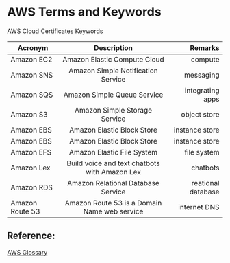 # AWS Terms and Keywords
AWS Cloud Certificates Keywords 


| Acronym        | Description           | Remarks  |
| ------------- |:-------------:| -----:|
| Amazon EC2      | Amazon Elastic Compute Cloud | compute |
| Amazon SNS      | Amazon Simple Notification Service       |   messaging |
| Amazon SQS | Amazon Simple Queue Service      |    integrating apps |
| Amazon S3 | Amazon Simple Storage Service     |   object store |
| Amazon EBS | Amazon Elastic Block Store     |   instance store |
| Amazon EBS | Amazon Elastic Block Store     |   instance store |
| Amazon EFS | Amazon Elastic File System     |   file system |
| Amazon Lex | Build voice and text chatbots with Amazon Lex     |   chatbots |
| Amazon RDS | Amazon Relational Database Service     |   reational database |
| Amazon Route 53 | Amazon Route 53 is a Domain Name web service     |   internet DNS |




## Reference:

[AWS Glossary](https://docs.aws.amazon.com/general/latest/gr/glos-chap.html)
